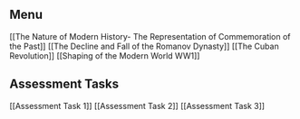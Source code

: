 ## Menu
[[The Nature of Modern History- The Representation of Commemoration of the Past]] 
[[The Decline and Fall of the Romanov Dynasty]]
[[The Cuban Revolution]]
[[Shaping of the Modern World WW1]]

## Assessment Tasks
[[Assessment Task 1]]
[[Assessment Task 2]]
[[Assessment Task 3]]